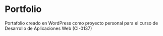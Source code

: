 # Portfolio
 Portafolio creado en WordPress como proyecto personal para el curso de Desarrollo de Aplicaciones Web (CI-0137)
